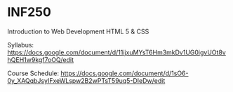 # INF250
Introduction to Web Development
HTML 5 & CSS

Syllabus:
https://docs.google.com/document/d/11ijxuMYsT6Hm3mkDv1UG0igvUOt8vhQEH1w9kgf7oOQ/edit

Course Schedule:
https://docs.google.com/document/d/1sO6-0y_XAQqbJsyIFxeWLspw2B2wPTsT59uq5-DIeDw/edit